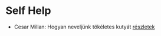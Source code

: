 # Self Help

- Cesar Millan: Hogyan neveljünk tökéletes kutyát [részletek](_details/%7Bopf.creator%7D.md#id_1725)